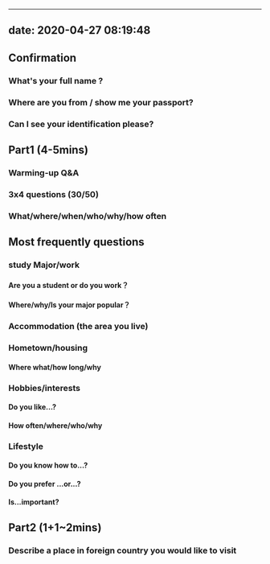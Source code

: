 
---
date: 2020-04-27 08:19:48
---

## Confirmation

### What's your full name ?

### Where are you from / show me your passport?

### Can I see your identification please?

## Part1 (4-5mins)

### Warming-up Q&A

### 3x4 questions (30/50)

### What/where/when/who/why/how often

## Most frequently questions

### study Major/work

#### Are you a student or do you work？

#### Where/why/Is your major popular？

### Accommodation (the area you live)

### Hometown/housing

#### Where what/how long/why

### Hobbies/interests

#### Do you like...?

#### How often/where/who/why

### Lifestyle

#### Do you know how to...?

#### Do you prefer ...or...?

#### Is...important?

## Part2 (1+1~2mins)

### Describe a place in foreign country you would like to visit


